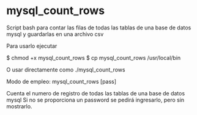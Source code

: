 # mysql_count_rows
Script bash para contar las filas de todas las tablas de una base de datos mysql y guardarlas en una archivo csv

Para usarlo ejecutar

$ chmod +x mysql_count_rows
$ cp mysql_count_rows /usr/local/bin

O usar directamente como ./mysql_count_rows

Modo de empleo: mysql_count_rows <db> <user> [pass]

Cuenta el numero de registro de todas las tablas de una base de datos mysql
Si no se proporciona un password se pedirá ingresarlo, pero sin mostrarlo.

